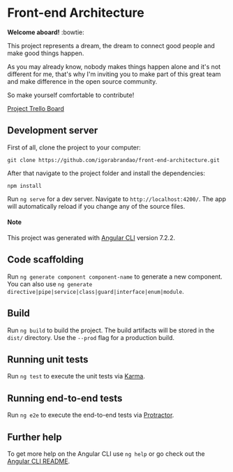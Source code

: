 # Front-end Architecture

**Welcome aboard!** :bowtie:

This project represents a dream, the dream to connect good people and make good things happen.

As you may already know, nobody makes things happen alone and it's not different for me, that's why I'm inviting you to make part of this great team and make difference in the open source community.

So make yourself comfortable to contribute!

[Project Trello Board](https://trello.com/b/KrXoAalj/front-end-architecture)

## Development server

First of all, clone the project to your computer:

    git clone https://github.com/igorabrandao/front-end-architecture.git
    
After that navigate to the project folder and install the dependencies:

    npm install
    
Run `ng serve` for a dev server. Navigate to `http://localhost:4200/`. The app will automatically reload if you change any of the source files.

#### Note

This project was generated with [Angular CLI](https://github.com/angular/angular-cli) version 7.2.2.

## Code scaffolding

Run `ng generate component component-name` to generate a new component. You can also use `ng generate directive|pipe|service|class|guard|interface|enum|module`.

## Build

Run `ng build` to build the project. The build artifacts will be stored in the `dist/` directory. Use the `--prod` flag for a production build.

## Running unit tests

Run `ng test` to execute the unit tests via [Karma](https://karma-runner.github.io).

## Running end-to-end tests

Run `ng e2e` to execute the end-to-end tests via [Protractor](http://www.protractortest.org/).

## Further help

To get more help on the Angular CLI use `ng help` or go check out the [Angular CLI README](https://github.com/angular/angular-cli/blob/master/README.md).
